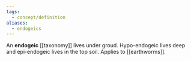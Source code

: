 ```yaml
---
tags:
  - concept/definition
aliases:
  - endogeics
---
```

An **endogeic** [[taxonomy]] lives under groud. Hypo-endogeic lives deep and epi-endogeic lives in the top soil. Applies to [[earthworms]].
